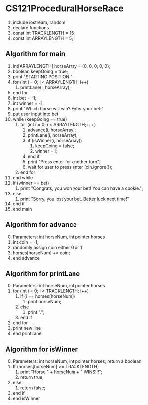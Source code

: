 # CS121ProceduralHorseRace
1. include iostream, random
1. declare functions
1. const int TRACKLENGTH = 15;
1. const int ARRAYLENGTH = 5;
## Algorithm for main
1. int[ARRAYLENGTH] horseArray = {0, 0, 0, 0, 0};
1. boolean keepGoing = true;
1. print "STARTING POSITION:"
1. for (int i = 0; i < ARRAYLENGTH; i++)
    1. printLane(i, horseArray);
1. end for
1. int bet = -1;
1. int winner = -1;
1. print "Which horse will win? Enter your bet:"
1. put user input into bet
1. while (keepGoing == true)
    1. for (int i = 0; i < ARRAYLENGTH; i++)
        1. advance(i, horseArray);
        1. printLane(i, horseArray);
        1. if (isWinner(i, horseArray))
            1. keepGoing = false;
            1. winner = i;
        1. end if
        1. print "Press enter for another turn";
        1. wait for user to press enter (cin.ignore());
    1. end for
1. end while
1. if (winner == bet)
    1. print "Congrats, you won your bet! You can have a cookie.";
1. else
    1. print "Sorry, you lost your bet. Better luck next time!"
1. end if
1. end main
## Algorithm for advance
0. Parameters: int horseNum, int pointer horses
1. int coin = -1;
1. randomly assign coin either 0 or 1
1. horses[horseNum] += coin;
1. end advance
## Algorithm for printLane
0. Parameters: int horseNum, int pointer horses
1. for (int i = 0; i < TRACKLENGTH; i++)
    1. if (i == horses[horseNum])
        1. print horseNum;
    1. else
        1. print ".";
    1. end if
1. end for
1. print new line
1. end printLane
## Algorithm for isWinner
0. Parameters: int horseNum, int pointer horses; return a boolean
1. If (horses[horseNum] >= TRACKLENGTH)
    1. print "Horse " + horseNum + " WINS!!!";
    1. return true;
1. else
    1. return false;
1. end if
1. end isWinner
